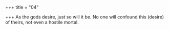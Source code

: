 +++
title = "04"

+++
As the gods desire, just so will it be. No one will confound this (desire) of  theirs,
not even a hostile mortal.